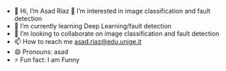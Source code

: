 - 👋 Hi, I’m Asad Riaz  👀 I’m interested in image classification and fault detection 
- 🌱 I’m currently learning Deep Learning/fault detection
- 💞️ I’m looking to collaborate on image classification and fault detection
- 📫 How to reach me  asad.riaz@edu.unige.it
- 😄 Pronouns: asad
- ⚡ Fun fact: I am Funny
<!---
asadriaz2999/asadriaz2999 is a ✨ special ✨ repository because its `README.md` (this file) appears on your GitHub profile.
You can click the Preview link to take a look at your changes.
--->
